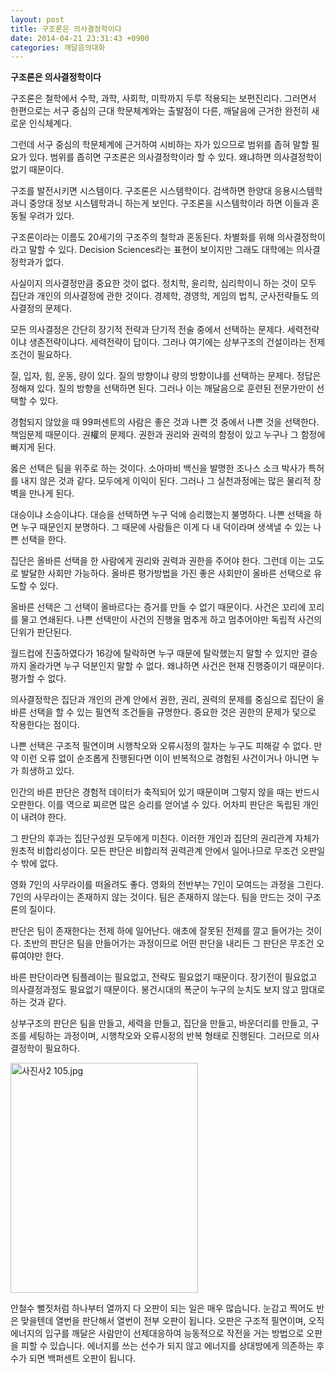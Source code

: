 ```yaml
---
layout: post
title: 구조론은 의사결정학이다
date: 2014-04-21 23:31:43 +0900
categories: 깨달음의대화
---
```

**구조론은 의사결정학이다**

  


구조론은 철학에서 수학, 과학, 사회학, 미학까지 두루 적용되는 보편진리다. 그러면서 한편으로는 서구 중심의 근대 학문체계와는 출발점이 다른, 깨달음에 근거한 완전히 새로운 인식체계다. 

  


그런데 서구 중심의 학문체계에 근거하여 시비하는 자가 있으므로 범위를 좁혀 말할 필요가 있다. 범위를 좁히면 구조론은 의사결정학이라 할 수 있다. 왜냐하면 의사결정학이 없기 때문이다. 

  


구조를 발전시키면 시스템이다. 구조론은 시스템학이다. 검색하면 한양대 응용시스템학과니 중앙대 정보 시스템학과니 하는게 보인다. 구조론을 시스템학이라 하면 이들과 혼동될 우려가 있다. 

  


구조론이라는 이름도 20세기의 구조주의 철학과 혼동된다. 차별화를 위해 의사결정학이라고 말할 수 있다. Decision Sciences라는 표현이 보이지만 그래도 대학에는 의사결정학과가 없다. 

  


사실이지 의사결정만큼 중요한 것이 없다. 정치학, 윤리학, 심리학이니 하는 것이 모두 집단과 개인의 의사결정에 관한 것이다. 경제학, 경영학, 게임의 법칙, 군사전략들도 의사결정의 문제다. 

  


모든 의사결정은 간단히 장기적 전략과 단기적 전술 중에서 선택하는 문제다. 세력전략이냐 생존전략이냐다. 세력전략이 답이다. 그러나 여기에는 상부구조의 건설이라는 전제조건이 필요하다. 

  


질, 입자, 힘, 운동, 량이 있다. 질의 방향이냐 량의 방향이냐를 선택하는 문제다. 정답은 정해져 있다. 질의 방향을 선택하면 된다. 그러나 이는 깨달음으로 훈련된 전문가만이 선택할 수 있다. 

  


경험되지 않았을 때 99퍼센트의 사람은 좋은 것과 나쁜 것 중에서 나쁜 것을 선택한다. 책임문제 때문이다. 권權의 문제다. 권한과 권리와 권력의 함정이 있고 누구나 그 함정에 빠지게 된다. 

  


옳은 선택은 팀을 위주로 하는 것이다. 소아마비 백신을 발명한 조나스 소크 박사가 특허를 내지 않은 것과 같다. 모두에게 이익이 된다. 그러나 그 실천과정에는 많은 물리적 장벽을 만나게 된다.

  


대승이냐 소승이냐다. 대승을 선택하면 누구 덕에 승리했는지 불명하다. 나쁜 선택을 하면 누구 때문인지 분명하다. 그 때문에 사람들은 이게 다 내 덕이라며 생색낼 수 있는 나쁜 선택을 한다. 

  


집단은 올바른 선택을 한 사람에게 권리와 권력과 권한을 주어야 한다. 그런데 이는 고도로 발달한 사회만 가능하다. 올바른 평가방법을 가진 좋은 사회만이 올바른 선택으로 유도할 수 있다. 

  


올바른 선택은 그 선택이 올바르다는 증거를 만들 수 없기 때문이다. 사건은 꼬리에 꼬리를 물고 연쇄된다. 나쁜 선택만이 사건의 진행을 멈추게 하고 멈추어야만 독립적 사건의 단위가 판단된다. 

  


월드컵에 진출하였다가 16강에 탈락하면 누구 때문에 탈락했는지 말할 수 있지만 결승까지 올라가면 누구 덕분인지 말할 수 없다. 왜냐하면 사건은 현재 진행중이기 때문이다. 평가할 수 없다.

  


의사결정학은 집단과 개인의 관계 안에서 권한, 권리, 권력의 문제를 중심으로 집단이 올바른 선택을 할 수 있는 필연적 조건들을 규명한다. 중요한 것은 권한의 문제가 덫으로 작용한다는 점이다.

  


나쁜 선택은 구조적 필연이며 시행착오와 오류시정의 절차는 누구도 피해갈 수 없다. 만약 이런 오류 없이 순조롭게 진행된다면 이이 반복적으로 경험된 사건이거나 아니면 누가 희생하고 있다. 

  


인간의 바른 판단은 경험적 데이터가 축적되어 있기 때문이며 그렇지 않을 때는 반드시 오판한다. 이를 역으로 찌르면 많은 승리를 얻어낼 수 있다. 어차피 판단은 독립된 개인이 내려야 한다. 

  


그 판단의 후과는 집단구성원 모두에게 미친다. 이러한 개인과 집단의 권리관계 자체가 원초적 비합리성이다. 모든 판단은 비합리적 권력관계 안에서 일어나므로 무조건 오판일 수 밖에 없다. 

  


영화 7인의 사무라이를 떠올려도 좋다. 영화의 전반부는 7인이 모여드는 과정을 그린다. 7인의 사무라이는 존재하지 않는 것이다. 팀은 존재하지 않는다. 팀을 만드는 것이 구조론의 질이다.

  


판단은 팀이 존재한다는 전제 하에 일어난다. 애초에 잘못된 전제를 깔고 들어가는 것이다. 초반의 판단은 팀을 만들어가는 과정이므로 어떤 판단을 내리든 그 판단은 무조건 오류여야만 한다. 

  


바른 판단이라면 팀플레이는 필요없고, 전략도 필요없기 때문이다. 장기전이 필요없고 의사결정과정도 필요없기 때문이다. 봉건시대의 폭군이 누구의 눈치도 보지 않고 맘대로 하는 것과 같다. 

  


상부구조의 판단은 팀을 만들고, 세력을 만들고, 집단을 만들고, 바운더리를 만들고, 구조를 세팅하는 과정이며, 시행착오와 오류시정의 반복 형태로 진행된다. 그러므로 의사결정학이 필요하다. 

  



 <img src="assets/attach/images/198/405/466/사진사2 105.jpg" alt="사진사2 105.jpg" width="300" height="368" /> 

  


안철수 뻘짓처럼 하나부터 열까지 다 오판이 되는 일은 매우 많습니다. 눈감고 찍어도 반은 맞을텐데 열번을 판단해서 열번이 전부 오판이 됩니다. 오판은 구조적 필연이며, 오직 에너지의 입구를 깨달은 사람만이 선제대응하여 능동적으로 작전을 거는 방법으로 오판을 피할 수 있습니다. 에너지를 쓰는 선수가 되지 않고 에너지를 상대방에게 의존하는 후수가 되면 백퍼센트 오판이 됩니다.
